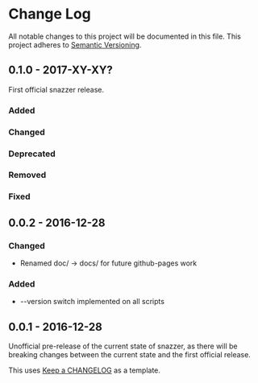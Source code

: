 # Change Log #
All notable changes to this project will be documented in this file.
This project adheres to [Semantic Versioning](http://semver.org/).

## 0.1.0 - 2017-XY-XY? ##
First official snazzer release.

### Added ###
### Changed ###
### Deprecated ###
### Removed ###
### Fixed ###

## 0.0.2 - 2016-12-28 ##
### Changed ###
- Renamed doc/ -> docs/ for future github-pages work

### Added ###
- --version switch implemented on all scripts

## 0.0.1 - 2016-12-28 ##
Unofficial pre-release of the current state of snazzer, as there will be
breaking changes between the current state and the first official release.



This uses [Keep a CHANGELOG](http://keepachangelog.com/) as a template.

[Unreleased]: https://github.com/csirac2/snazzer/compare/v0.0.2...HEAD
[0.0.2]: https://github.com/csirac2/snazzer/compare/v0.0.1...v0.0.2
